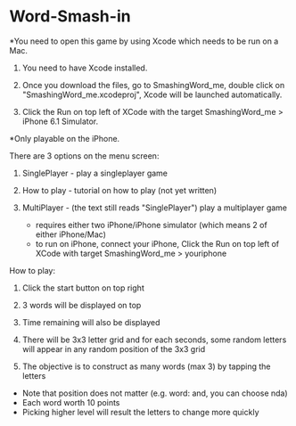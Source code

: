 Word-Smash-in
=============

*You need to open this game by using Xcode which needs to be run on a Mac.

1. You need to have Xcode installed.

2. Once you download the files, go to SmashingWord_me, double click on "SmashingWord_me.xcodeproj", Xcode will be launched automatically.

3. Click the Run on top left of XCode with the target SmashingWord_me > iPhone 6.1 Simulator.

*Only playable on the iPhone.

There are 3 options on the menu screen:

1. SinglePlayer - play a singleplayer game

2. How to play - tutorial on how to play (not yet written)

3. MultiPlayer - (the text still reads "SinglePlayer") play a multiplayer game
	* requires either two iPhone/iPhone simulator (which means 2 of either iPhone/Mac)
	* to run on iPhone, connect your iPhone, Click the Run on top left of XCode with target SmashingWord_me > youriphone
	
How to play:

1. Click the start button on top right

2. 3 words will be displayed on top

3. Time remaining will also be displayed

4. There will be 3x3 letter grid and for each seconds, some random letters will appear in any random position of the 3x3 grid

5. The objective is to construct as many words (max 3) by tapping the letters

* Note that position does not matter (e.g. word: and, you can choose nda)
* Each word worth 10 points
* Picking higher level will result the letters to change more quickly
